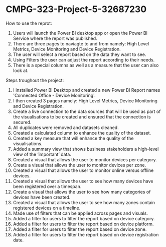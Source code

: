 # CMPG-323-Project-5-32687230

How to use the reprot:

1. Users will launch the Power BI desktop app or open the Power BI Service where the report was published.
2. There are three pages to naviagte to and from namely: High Level Metrics, Device Monitoring and Device Registration.
3. The user will select a report based on the data they want to see.
4. Using Filters the user can adjust the report according to their needs.
5. There is a special columns as well as a measure that the user can also look at.

Steps troughout the project:

1. I installed Power BI Desktop and created a new Power BI Report names 'Connected Office - Device Monitoring'.
2. I then created 3 pages namely: High Level Metrics, Device Monitoring and Device Registration.
3. Create a live connection to the data sources that will be used as part of the visualisations to be created and ensured that the connection is secured.
4. All duplicates were removed and datasets cleaned.
5. Created a calculated column to enhance the quality of the dataset.
6. Created a key measure that will enhance the quality of the visualisations.
7. Added a summary view that shows business stakeholders a high-level view of the ‘important’ data.
8. Created a visual that allows the user to monitor devices per category.
9. Create a visual that allows the user to monitor devices per zone.
10. Created a visual that allows the user to monitor online versus offline devices.
11. Created a visual that allows the user to see how many devices have been registered over a timespan.
12. Create a visual that allows the user to see how many categories of devices have been created.
13. Created a visual that allows the user to see how many zones contain registered devices on a timeline.
14. Made use of filters that can be applied across pages and visuals.
15. Added a filter for users to filter the report based on device category.
16. Added a filter for users to filter the report based on device platform.
17. Added a filter for users to filter the report based on device zone.
18. Added a filter for users to filter the report based on device registration date.



